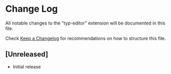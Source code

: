 # Change Log

All notable changes to the "typ-editor" extension will be documented in this file.

Check [Keep a Changelog](http://keepachangelog.com/) for recommendations on how to structure this file.

## [Unreleased]

- Initial release